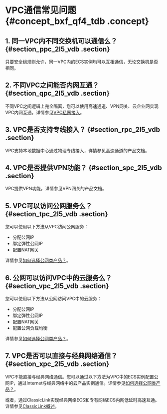 # VPC通信常见问题 {#concept_bxf_qf4_tdb .concept}

## 1. 同一VPC内不同交换机可以通信么？ {#section_ppc_2l5_vdb .section}

只要安全组规则允许，同一VPC内的ECS实例均可以互相通信，无论交换机是否相同。

## 2. 不同VPC之间能否内网互通？ {#section_qpc_2l5_vdb .section}

不同VPC之间逻辑上完全隔离，您可以使用高速通道、VPN网关、云企业网实现VPC内网互通。详情参见[VPC私网接入](../../../../intl.zh-CN/最佳实践/如何选择私网类产品？.md#)。

## 3. VPC是否支持专线接入？ {#section_rpc_2l5_vdb .section}

VPC支持本地数据中心通过物理专线接入，详情参见高速通道的产品文档。

## 4. VPC是否提供VPN功能？ {#section_spc_2l5_vdb .section}

VPC提供VPN功能，详情参见VPN网关的产品文档。

## 5. VPC可以访问公网服务么？ {#section_tpc_2l5_vdb .section}

您可以使用以下方法从VPC访问公网服务：

-   分配公网IP
-   绑定弹性公网IP
-   配置NAT网关

详情参见[如何选择公网类产品？](../../../../intl.zh-CN/最佳实践/如何选择公网类产品？.md#)。

## 6. 公网可以访问VPC中的云服务么？ {#section_vpc_2l5_vdb .section}

您可以使用以下方法从公网访问VPC中的云服务：

-   分配公网IP
-   绑定弹性公网IP
-   配置NAT网关
-   配置公网负载均衡

详情参见[如何选择公网类产品？](../../../../intl.zh-CN/最佳实践/如何选择公网类产品？.md#)。

## 7. VPC是否可以直接与经典网络通信？ {#section_xpc_2l5_vdb .section}

VPC不能直接与经典网络通信。您可以通过以下方法为VPC中的ECS实例配置公网IP，通过Internet与经典网络中的云产品实例通信。详情参见[如何选择公网类产品？](../../../../intl.zh-CN/最佳实践/如何选择公网类产品？.md#)。

或者，通过ClassicLink实现经典网络ECS和专有网络ECS内网低延时高速互通。详情参见[ClassicLink概述](../../../../intl.zh-CN/用户指南/ClassicLink/ClassicLink概述.md#)。


